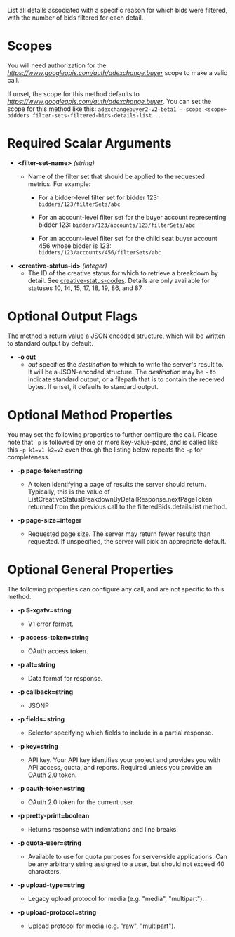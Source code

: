 List all details associated with a specific reason for which bids were
filtered, with the number of bids filtered for each detail.
# Scopes

You will need authorization for the *https://www.googleapis.com/auth/adexchange.buyer* scope to make a valid call.

If unset, the scope for this method defaults to *https://www.googleapis.com/auth/adexchange.buyer*.
You can set the scope for this method like this: `adexchangebuyer2-v2-beta1 --scope <scope> bidders filter-sets-filtered-bids-details-list ...`
# Required Scalar Arguments
* **&lt;filter-set-name&gt;** *(string)*
    - Name of the filter set that should be applied to the requested metrics.
        For example:
        
        - For a bidder-level filter set for bidder 123:
          `bidders/123/filterSets/abc`
        
        - For an account-level filter set for the buyer account representing bidder
          123: `bidders/123/accounts/123/filterSets/abc`
        
        - For an account-level filter set for the child seat buyer account 456
          whose bidder is 123: `bidders/123/accounts/456/filterSets/abc`
* **&lt;creative-status-id&gt;** *(integer)*
    - The ID of the creative status for which to retrieve a breakdown by detail.
        See
        [creative-status-codes](https://developers.google.com/authorized-buyers/rtb/downloads/creative-status-codes).
        Details are only available for statuses 10, 14, 15, 17, 18, 19, 86, and 87.

# Optional Output Flags

The method's return value a JSON encoded structure, which will be written to standard output by default.

* **-o out**
    - *out* specifies the *destination* to which to write the server's result to.
      It will be a JSON-encoded structure.
      The *destination* may be `-` to indicate standard output, or a filepath that is to contain the received bytes.
      If unset, it defaults to standard output.
# Optional Method Properties

You may set the following properties to further configure the call. Please note that `-p` is followed by one 
or more key-value-pairs, and is called like this `-p k1=v1 k2=v2` even though the listing below repeats the
`-p` for completeness.

* **-p page-token=string**
    - A token identifying a page of results the server should return.
        Typically, this is the value of
        ListCreativeStatusBreakdownByDetailResponse.nextPageToken
        returned from the previous call to the filteredBids.details.list
        method.

* **-p page-size=integer**
    - Requested page size. The server may return fewer results than requested.
        If unspecified, the server will pick an appropriate default.

# Optional General Properties

The following properties can configure any call, and are not specific to this method.

* **-p $-xgafv=string**
    - V1 error format.

* **-p access-token=string**
    - OAuth access token.

* **-p alt=string**
    - Data format for response.

* **-p callback=string**
    - JSONP

* **-p fields=string**
    - Selector specifying which fields to include in a partial response.

* **-p key=string**
    - API key. Your API key identifies your project and provides you with API access, quota, and reports. Required unless you provide an OAuth 2.0 token.

* **-p oauth-token=string**
    - OAuth 2.0 token for the current user.

* **-p pretty-print=boolean**
    - Returns response with indentations and line breaks.

* **-p quota-user=string**
    - Available to use for quota purposes for server-side applications. Can be any arbitrary string assigned to a user, but should not exceed 40 characters.

* **-p upload-type=string**
    - Legacy upload protocol for media (e.g. &#34;media&#34;, &#34;multipart&#34;).

* **-p upload-protocol=string**
    - Upload protocol for media (e.g. &#34;raw&#34;, &#34;multipart&#34;).
